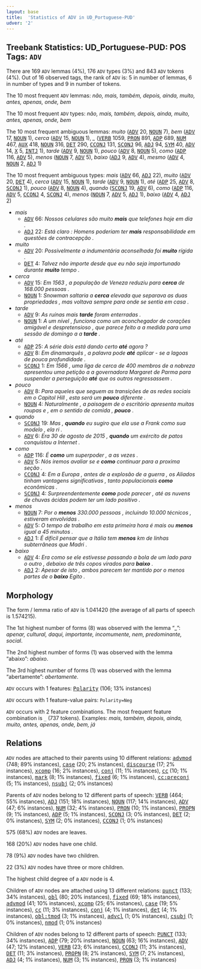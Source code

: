 ```yaml
---
layout: base
title:  'Statistics of ADV in UD_Portuguese-PUD'
udver: '2'
---
```


## Treebank Statistics: UD_Portuguese-PUD: POS Tags: `ADV`

There are 169 `ADV` lemmas (4%), 176 `ADV` types (3%) and 843 `ADV` tokens (4%).
Out of 16 observed tags, the rank of `ADV` is: 5 in number of lemmas, 6 in number of types and 9 in number of tokens.

The 10 most frequent `ADV` lemmas: <em>não, mais, também, depois, ainda, muito, antes, apenas, onde, bem</em>

The 10 most frequent `ADV` types:  <em>não, mais, também, depois, ainda, muito, antes, apenas, onde, bem</em>

The 10 most frequent ambiguous lemmas: <em>muito</em> (<tt><a href="pt_pud-pos-ADV.html">ADV</a></tt> 20, <tt><a href="pt_pud-pos-NOUN.html">NOUN</a></tt> 7), <em>bem</em> (<tt><a href="pt_pud-pos-ADV.html">ADV</a></tt> 17, <tt><a href="pt_pud-pos-NOUN.html">NOUN</a></tt> 1), <em>cerca</em> (<tt><a href="pt_pud-pos-ADV.html">ADV</a></tt> 15, <tt><a href="pt_pud-pos-NOUN.html">NOUN</a></tt> 1), <em>_</em> (<tt><a href="pt_pud-pos-VERB.html">VERB</a></tt> 1059, <tt><a href="pt_pud-pos-PRON.html">PRON</a></tt> 891, <tt><a href="pt_pud-pos-ADP.html">ADP</a></tt> 689, <tt><a href="pt_pud-pos-NUM.html">NUM</a></tt> 467, <tt><a href="pt_pud-pos-AUX.html">AUX</a></tt> 418, <tt><a href="pt_pud-pos-NOUN.html">NOUN</a></tt> 316, <tt><a href="pt_pud-pos-DET.html">DET</a></tt> 290, <tt><a href="pt_pud-pos-CCONJ.html">CCONJ</a></tt> 131, <tt><a href="pt_pud-pos-SCONJ.html">SCONJ</a></tt> 96, <tt><a href="pt_pud-pos-ADJ.html">ADJ</a></tt> 94, <tt><a href="pt_pud-pos-SYM.html">SYM</a></tt> 40, <tt><a href="pt_pud-pos-ADV.html">ADV</a></tt> 14, <tt><a href="pt_pud-pos-X.html">X</a></tt> 5, <tt><a href="pt_pud-pos-INTJ.html">INTJ</a></tt> 1), <em>tarde</em> (<tt><a href="pt_pud-pos-ADV.html">ADV</a></tt> 9, <tt><a href="pt_pud-pos-NOUN.html">NOUN</a></tt> 1), <em>pouco</em> (<tt><a href="pt_pud-pos-ADV.html">ADV</a></tt> 8, <tt><a href="pt_pud-pos-NOUN.html">NOUN</a></tt> 5), <em>como</em> (<tt><a href="pt_pud-pos-ADP.html">ADP</a></tt> 116, <tt><a href="pt_pud-pos-ADV.html">ADV</a></tt> 5), <em>menos</em> (<tt><a href="pt_pud-pos-NOUN.html">NOUN</a></tt> 7, <tt><a href="pt_pud-pos-ADV.html">ADV</a></tt> 5), <em>baixo</em> (<tt><a href="pt_pud-pos-ADJ.html">ADJ</a></tt> 9, <tt><a href="pt_pud-pos-ADV.html">ADV</a></tt> 4), <em>mesmo</em> (<tt><a href="pt_pud-pos-ADV.html">ADV</a></tt> 4, <tt><a href="pt_pud-pos-NOUN.html">NOUN</a></tt> 2, <tt><a href="pt_pud-pos-ADJ.html">ADJ</a></tt> 1)

The 10 most frequent ambiguous types:  <em>mais</em> (<tt><a href="pt_pud-pos-ADV.html">ADV</a></tt> 66, <tt><a href="pt_pud-pos-ADJ.html">ADJ</a></tt> 22), <em>muito</em> (<tt><a href="pt_pud-pos-ADV.html">ADV</a></tt> 20, <tt><a href="pt_pud-pos-DET.html">DET</a></tt> 4), <em>cerca</em> (<tt><a href="pt_pud-pos-ADV.html">ADV</a></tt> 15, <tt><a href="pt_pud-pos-NOUN.html">NOUN</a></tt> 1), <em>tarde</em> (<tt><a href="pt_pud-pos-ADV.html">ADV</a></tt> 9, <tt><a href="pt_pud-pos-NOUN.html">NOUN</a></tt> 1), <em>até</em> (<tt><a href="pt_pud-pos-ADP.html">ADP</a></tt> 25, <tt><a href="pt_pud-pos-ADV.html">ADV</a></tt> 8, <tt><a href="pt_pud-pos-SCONJ.html">SCONJ</a></tt> 1), <em>pouco</em> (<tt><a href="pt_pud-pos-ADV.html">ADV</a></tt> 8, <tt><a href="pt_pud-pos-NOUN.html">NOUN</a></tt> 4), <em>quando</em> (<tt><a href="pt_pud-pos-SCONJ.html">SCONJ</a></tt> 19, <tt><a href="pt_pud-pos-ADV.html">ADV</a></tt> 6), <em>como</em> (<tt><a href="pt_pud-pos-ADP.html">ADP</a></tt> 116, <tt><a href="pt_pud-pos-ADV.html">ADV</a></tt> 5, <tt><a href="pt_pud-pos-CCONJ.html">CCONJ</a></tt> 4, <tt><a href="pt_pud-pos-SCONJ.html">SCONJ</a></tt> 4), <em>menos</em> (<tt><a href="pt_pud-pos-NOUN.html">NOUN</a></tt> 7, <tt><a href="pt_pud-pos-ADV.html">ADV</a></tt> 5, <tt><a href="pt_pud-pos-ADJ.html">ADJ</a></tt> 1), <em>baixo</em> (<tt><a href="pt_pud-pos-ADV.html">ADV</a></tt> 4, <tt><a href="pt_pud-pos-ADJ.html">ADJ</a></tt> 2)


* <em>mais</em>
  * <tt><a href="pt_pud-pos-ADV.html">ADV</a></tt> 66: <em>Nossos celulares são muito <b>mais</b> que telefones hoje em dia .</em>
  * <tt><a href="pt_pud-pos-ADJ.html">ADJ</a></tt> 22: <em>Está claro : Homens poderiam ter <b>mais</b> responsabilidade em questões de contracepção .</em>
* <em>muito</em>
  * <tt><a href="pt_pud-pos-ADV.html">ADV</a></tt> 20: <em>Possivelmente a indumentária aconselhada foi <b>muito</b> rígida .</em>
  * <tt><a href="pt_pud-pos-DET.html">DET</a></tt> 4: <em>Talvez não importe desde que eu não seja importunado durante <b>muito</b> tempo .</em>
* <em>cerca</em>
  * <tt><a href="pt_pud-pos-ADV.html">ADV</a></tt> 15: <em>Em 1563 , a população de Veneza reduziu para <b>cerca</b> de 168.000 pessoas .</em>
  * <tt><a href="pt_pud-pos-NOUN.html">NOUN</a></tt> 1: <em>Snowman saltaria a <b>cerca</b> elevada que separava as duas propriedades , mas voltava sempre para onde se sentia em casa .</em>
* <em>tarde</em>
  * <tt><a href="pt_pud-pos-ADV.html">ADV</a></tt> 9: <em>As ruínas mais <b>tarde</b> foram enterradas .</em>
  * <tt><a href="pt_pud-pos-NOUN.html">NOUN</a></tt> 1: <em>A um nível , funciona como um aconchegador de corações amigável e despretensioso , que parece feito a a medida para uma sessão de domingo a a <b>tarde</b> .</em>
* <em>até</em>
  * <tt><a href="pt_pud-pos-ADP.html">ADP</a></tt> 25: <em>A série dois está dando certo <b>até</b> agora ?</em>
  * <tt><a href="pt_pud-pos-ADV.html">ADV</a></tt> 8: <em>Em dinamarquês , a palavra pode <b>até</b> aplicar - se a lagoas de pouca profundidade .</em>
  * <tt><a href="pt_pud-pos-SCONJ.html">SCONJ</a></tt> 1: <em>Em 1566 , uma liga de cerca de 400 membros de a nobreza apresentou uma petição a a governadora Margaret de Parma para suspender a perseguição <b>até</b> que os outros regressassem .</em>
* <em>pouco</em>
  * <tt><a href="pt_pud-pos-ADV.html">ADV</a></tt> 8: <em>Para aqueles que seguem as transições de as redes sociais em o Capitol Hill , esta será um <b>pouco</b> diferente .</em>
  * <tt><a href="pt_pud-pos-NOUN.html">NOUN</a></tt> 4: <em>Naturalmente , a paisagem de o escritório apresenta muitas roupas e , em o sentido de comida , <b>pouco</b> .</em>
* <em>quando</em>
  * <tt><a href="pt_pud-pos-SCONJ.html">SCONJ</a></tt> 19: <em>Mas , <b>quando</b> eu sugiro que ela use a Frank como sua modelo , ela ri .</em>
  * <tt><a href="pt_pud-pos-ADV.html">ADV</a></tt> 6: <em>Era 30 de agosto de 2015 , <b>quando</b> um exército de patos conquistou a Internet .</em>
* <em>como</em>
  * <tt><a href="pt_pud-pos-ADP.html">ADP</a></tt> 116: <em>É <b>como</b> um superpoder , a as vezes .</em>
  * <tt><a href="pt_pud-pos-ADV.html">ADV</a></tt> 5: <em>Nós iremos avaliar se e <b>como</b> continuar para a proxima seção .</em>
  * <tt><a href="pt_pud-pos-CCONJ.html">CCONJ</a></tt> 4: <em>Em a Europa , antes de a explosão de a guerra , os Aliados tinham vantagens significativas , tanto populacionais <b>como</b> econômicas .</em>
  * <tt><a href="pt_pud-pos-SCONJ.html">SCONJ</a></tt> 4: <em>Surpreendentemente <b>como</b> pode parecer , até as nuvens de chuvas ácidas podem ter um lado positivo .</em>
* <em>menos</em>
  * <tt><a href="pt_pud-pos-NOUN.html">NOUN</a></tt> 7: <em>Por o <b>menos</b> 330.000 pessoas , incluindo 10.000 técnicos , estiveram envolvidas .</em>
  * <tt><a href="pt_pud-pos-ADV.html">ADV</a></tt> 5: <em>O tempo de trabalho em esta primeira hora é mais ou <b>menos</b> igual a 45 minutos .</em>
  * <tt><a href="pt_pud-pos-ADJ.html">ADJ</a></tt> 1: <em>É difícil pensar que a Itália tem <b>menos</b> km de linhas subterrâneas que Madri .</em>
* <em>baixo</em>
  * <tt><a href="pt_pud-pos-ADV.html">ADV</a></tt> 4: <em>Era como se ele estivesse passando a bola de um lado para o outro , debaixo de três copos virados para <b>baixo</b> .</em>
  * <tt><a href="pt_pud-pos-ADJ.html">ADJ</a></tt> 2: <em>Apesar de isto , ambos parecem ter mantido por o menos partes de o <b>baixo</b> Egito .</em>

## Morphology

The form / lemma ratio of `ADV` is 1.041420 (the average of all parts of speech is 1.574215).

The 1st highest number of forms (8) was observed with the lemma “_”: <em>apenar, cultural, daqui, importante, incomumente, nem, predominante, social</em>.

The 2nd highest number of forms (1) was observed with the lemma “abaixo”: <em>abaixo</em>.

The 3rd highest number of forms (1) was observed with the lemma “abertamente”: <em>abertamente</em>.

`ADV` occurs with 1 features: <tt><a href="pt_pud-feat-Polarity.html">Polarity</a></tt> (106; 13% instances)

`ADV` occurs with 1 feature-value pairs: `Polarity=Neg`

`ADV` occurs with 2 feature combinations.
The most frequent feature combination is `_` (737 tokens).
Examples: <em>mais, também, depois, ainda, muito, antes, apenas, onde, bem, já</em>


## Relations

`ADV` nodes are attached to their parents using 10 different relations: <tt><a href="pt_pud-dep-advmod.html">advmod</a></tt> (748; 89% instances), <tt><a href="pt_pud-dep-case.html">case</a></tt> (20; 2% instances), <tt><a href="pt_pud-dep-discourse.html">discourse</a></tt> (17; 2% instances), <tt><a href="pt_pud-dep-xcomp.html">xcomp</a></tt> (16; 2% instances), <tt><a href="pt_pud-dep-conj.html">conj</a></tt> (11; 1% instances), <tt><a href="pt_pud-dep-cc.html">cc</a></tt> (10; 1% instances), <tt><a href="pt_pud-dep-mark.html">mark</a></tt> (8; 1% instances), <tt><a href="pt_pud-dep-fixed.html">fixed</a></tt> (6; 1% instances), <tt><a href="pt_pud-dep-cc-preconj.html">cc:preconj</a></tt> (5; 1% instances), <tt><a href="pt_pud-dep-nsubj.html">nsubj</a></tt> (2; 0% instances)

Parents of `ADV` nodes belong to 12 different parts of speech: <tt><a href="pt_pud-pos-VERB.html">VERB</a></tt> (464; 55% instances), <tt><a href="pt_pud-pos-ADJ.html">ADJ</a></tt> (151; 18% instances), <tt><a href="pt_pud-pos-NOUN.html">NOUN</a></tt> (117; 14% instances), <tt><a href="pt_pud-pos-ADV.html">ADV</a></tt> (47; 6% instances), <tt><a href="pt_pud-pos-NUM.html">NUM</a></tt> (32; 4% instances), <tt><a href="pt_pud-pos-PRON.html">PRON</a></tt> (10; 1% instances), <tt><a href="pt_pud-pos-PROPN.html">PROPN</a></tt> (9; 1% instances), <tt><a href="pt_pud-pos-ADP.html">ADP</a></tt> (5; 1% instances), <tt><a href="pt_pud-pos-SCONJ.html">SCONJ</a></tt> (3; 0% instances), <tt><a href="pt_pud-pos-DET.html">DET</a></tt> (2; 0% instances), <tt><a href="pt_pud-pos-SYM.html">SYM</a></tt> (2; 0% instances), <tt><a href="pt_pud-pos-CCONJ.html">CCONJ</a></tt> (1; 0% instances)

575 (68%) `ADV` nodes are leaves.

168 (20%) `ADV` nodes have one child.

78 (9%) `ADV` nodes have two children.

22 (3%) `ADV` nodes have three or more children.

The highest child degree of a `ADV` node is 4.

Children of `ADV` nodes are attached using 13 different relations: <tt><a href="pt_pud-dep-punct.html">punct</a></tt> (133; 34% instances), <tt><a href="pt_pud-dep-obl.html">obl</a></tt> (80; 20% instances), <tt><a href="pt_pud-dep-fixed.html">fixed</a></tt> (69; 18% instances), <tt><a href="pt_pud-dep-advmod.html">advmod</a></tt> (41; 10% instances), <tt><a href="pt_pud-dep-xcomp.html">xcomp</a></tt> (25; 6% instances), <tt><a href="pt_pud-dep-case.html">case</a></tt> (19; 5% instances), <tt><a href="pt_pud-dep-cc.html">cc</a></tt> (11; 3% instances), <tt><a href="pt_pud-dep-conj.html">conj</a></tt> (4; 1% instances), <tt><a href="pt_pud-dep-det.html">det</a></tt> (4; 1% instances), <tt><a href="pt_pud-dep-obl-tmod.html">obl:tmod</a></tt> (3; 1% instances), <tt><a href="pt_pud-dep-advcl.html">advcl</a></tt> (1; 0% instances), <tt><a href="pt_pud-dep-csubj.html">csubj</a></tt> (1; 0% instances), <tt><a href="pt_pud-dep-nmod.html">nmod</a></tt> (1; 0% instances)

Children of `ADV` nodes belong to 12 different parts of speech: <tt><a href="pt_pud-pos-PUNCT.html">PUNCT</a></tt> (133; 34% instances), <tt><a href="pt_pud-pos-ADP.html">ADP</a></tt> (79; 20% instances), <tt><a href="pt_pud-pos-NOUN.html">NOUN</a></tt> (63; 16% instances), <tt><a href="pt_pud-pos-ADV.html">ADV</a></tt> (47; 12% instances), <tt><a href="pt_pud-pos-VERB.html">VERB</a></tt> (23; 6% instances), <tt><a href="pt_pud-pos-CCONJ.html">CCONJ</a></tt> (11; 3% instances), <tt><a href="pt_pud-pos-DET.html">DET</a></tt> (11; 3% instances), <tt><a href="pt_pud-pos-PROPN.html">PROPN</a></tt> (8; 2% instances), <tt><a href="pt_pud-pos-SYM.html">SYM</a></tt> (7; 2% instances), <tt><a href="pt_pud-pos-ADJ.html">ADJ</a></tt> (4; 1% instances), <tt><a href="pt_pud-pos-NUM.html">NUM</a></tt> (3; 1% instances), <tt><a href="pt_pud-pos-PRON.html">PRON</a></tt> (3; 1% instances)

